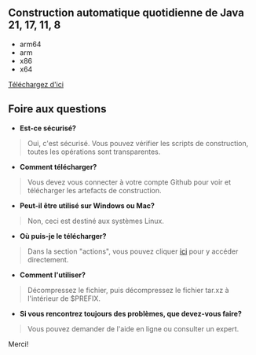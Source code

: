 ## Construction automatique quotidienne de Java 21, 17, 11, 8
- arm64
- arm
- x86
- x64

[Téléchargez d'ici](https://github.com/9gwk/java/actions)

## Foire aux questions

- **Est-ce sécurisé?**

> Oui, c'est sécurisé. Vous pouvez vérifier les scripts de construction, toutes les opérations sont transparentes.

- **Comment télécharger?**

> Vous devez vous connecter à votre compte Github pour voir et télécharger les artefacts de construction.

- **Peut-il être utilisé sur Windows ou Mac?**

> Non, ceci est destiné aux systèmes Linux.

- **Où puis-je le télécharger?**

> Dans la section "actions", vous pouvez cliquer [ici](https://github.com/9gwk/java/actions) pour y accéder directement.

- **Comment l'utiliser?**

> Décompressez le fichier, puis décompressez le fichier tar.xz à l'intérieur de $PREFIX.

- **Si vous rencontrez toujours des problèmes, que devez-vous faire?**

> Vous pouvez demander de l'aide en ligne ou consulter un expert.

Merci!